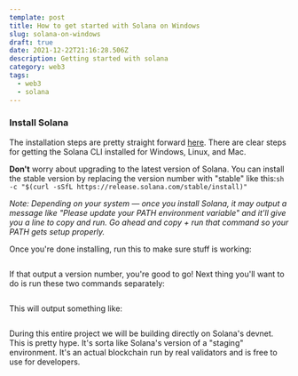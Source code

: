 ```yaml
---
template: post
title: How to get started with Solana on Windows
slug: solana-on-windows
draft: true
date: 2021-12-22T21:16:28.506Z
description: Getting started with solana
category: web3
tags:
  - web3
  - solana
---
```

<!--StartFragment-->

### **Install Solana**

The installation steps are pretty straight forward [here](https://docs.solana.com/cli/install-solana-cli-tools#use-solanas-install-tool). There are clear steps for getting the Solana CLI installed for Windows, Linux, and Mac.

**Don't** worry about upgrading to the latest version of Solana. You can install the stable version by replacing the version number with "stable" like this:`sh -c "$(curl -sSfL https://release.solana.com/stable/install)"`

*Note: Depending on your system — once you install Solana, it may output a message like "Please update your PATH environment variable" and it'll give you a line to copy and run. Go ahead and copy + run that command so your PATH gets setup properly.*

Once you're done installing, run this to make sure stuff is working:

```plaintext

```

If that output a version number, you're good to go! Next thing you'll want to do is run these two commands separately:

```plaintext

```

This will output something like:

```plaintext

```

During this entire project we will be building directly on Solana's devnet. This is pretty hype. It's sorta like Solana's version of a "staging" environment. It's an actual blockchain run by real validators and is free to use for developers.

<!--EndFragment-->